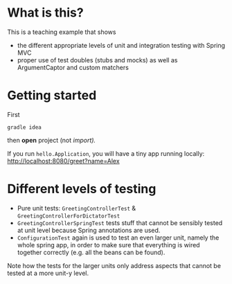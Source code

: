 # What is this?

This is a teaching example that shows

* the different appropriate levels of unit and integration testing with Spring MVC
* proper use of test doubles (stubs and mocks) as well as ArgumentCaptor and custom matchers


# Getting started

First

    gradle idea

then **open** project (not _import)._

If you run `hello.Application`, you will have a tiny app running locally:
<http://localhost:8080/greet?name=Alex>


# Different levels of testing

* Pure unit tests: `GreetingControllerTest` & `GreetingControllerForDictatorTest`
* `GreetingControllerSpringTest` tests stuff that cannot be sensibly tested at unit level because Spring annotations are used.
* `ConfigurationTest` again is used to test an even larger unit, namely the whole spring app, in order to make sure that everything is wired together correctly (e.g. all the beans can be found).

Note how the tests for the larger units only address aspects that cannot be tested at a more unit-y level.
